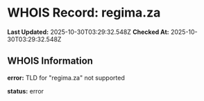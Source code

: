 # WHOIS Record: regima.za

**Last Updated:** 2025-10-30T03:29:32.548Z
**Checked At:** 2025-10-30T03:29:32.548Z

## WHOIS Information

**error:** TLD for "regima.za" not supported

**status:** error

